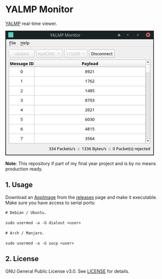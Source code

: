 # YALMP Monitor

[YALMP](https://github.com/pabloelices/yalmp "YALMP") real-time viewer.

![YALMP Monitor](.github/yalmp-monitor.png "YALMP Monitor")

**Note**: This repository if part of my final year project and is by no means production ready.

## 1. Usage

Download an [AppImage](https://appimage.org/ "appimage.org") from the [releases](https://github.com/pabloelices/yalmp-monitor/releases "Releases") page and make it executable. Make sure you have access to serial ports:

```
# Debian / Ubuntu.

sudo usermod -a -G dialout <user>

# Arch / Manjaro.

sudo usermod -a -G uucp <user>
```

## 2. License

GNU General Public License v3.0. See [LICENSE](LICENSE "LICENSE") for details.
